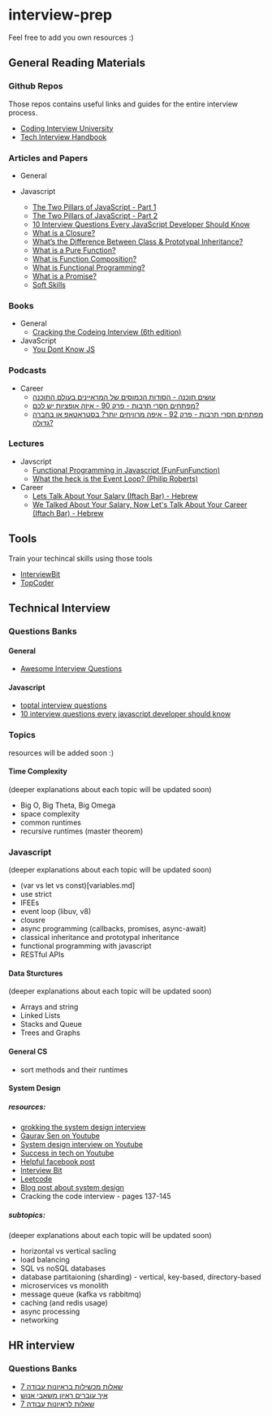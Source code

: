 # interview-prep

Feel free to add you own resources :)

## General Reading Materials

### Github Repos
Those repos contains useful links and guides for the  entire interview process.
* [Coding Interview University](https://github.com/jwasham/coding-interview-university)
* [Tech Interview Handbook](https://github.com/yangshun/tech-interview-handbook)
 
### Articles and Papers

* General

* Javascript
    * [The Two Pillars of JavaScript - Part 1](https://medium.com/javascript-scene/the-two-pillars-of-javascript-ee6f3281e7f3)
    * [The Two Pillars of JavaScript - Part 2](https://medium.com/javascript-scene/the-two-pillars-of-javascript-pt-2-functional-programming-a63aa53a41a4)
    * [10 Interview Questions
    Every JavaScript Developer Should Know](https://medium.com/javascript-scene/10-interview-questions-every-javascript-developer-should-know-6fa6bdf5ad95)
    * [What is a Closure?](https://medium.com/javascript-scene/master-the-javascript-interview-what-is-a-closure-b2f0d2152b36)
    * [What’s the Difference Between Class & Prototypal Inheritance?](https://medium.com/javascript-scene/master-the-javascript-interview-what-s-the-difference-between-class-prototypal-inheritance-e4cd0a7562e9)
    * [What is a Pure Function?](https://medium.com/javascript-scene/master-the-javascript-interview-what-is-a-pure-function-d1c076bec976)
    * [What is Function Composition?](https://medium.com/javascript-scene/master-the-javascript-interview-what-is-function-composition-20dfb109a1a0)
    * [What is Functional Programming?](https://medium.com/javascript-scene/master-the-javascript-interview-what-is-functional-programming-7f218c68b3a0)
    * [What is a Promise?](https://medium.com/javascript-scene/master-the-javascript-interview-what-is-a-promise-27fc71e77261)
    * [Soft Skills](https://medium.com/javascript-scene/master-the-javascript-interview-soft-skills-a8a5fb02c466)


### Books

* General
    * [Cracking the Codeing Interview (6th edition)](https://bit.ly/2WkyaTw)
* JavaScript
    * [You Dont Know JS](https://github.com/getify/You-Dont-Know-JS)

### Podcasts
* Career
    * [עושים תוכנה - הסודות הכמוסים של המראיינים בעולם התוכנה](https://www.ranlevi.com/2019/08/06/osim_software_react_technical_interviews/)
    * [מפתחים חסרי תרבות - פרק 90 - איזה אופציות יש לכם?](http://notarbut.co/ep90-options/)
    * [מפתחים חסרי תרבות - פרק 92 - איפה מרוויחים יותר? בסטראטאפ או בחברה גדולה?](http://notarbut.co/ep92-money2/)

### Lectures
* Javscript
    * [Functional Programming in Javascript (FunFunFunction)](https://www.youtube.com/watch?v=BMUiFMZr7vk&list=PL0zVEGEvSaeEd9hlmCXrk5yUyqUag-n84)
    * [What the heck is the Event Loop? (Philip  Roberts)](https://www.youtube.com/watch?v=8aGhZQkoFbQ&t) 
* Career
    * [Lets Talk About Your Salary (Iftach Bar) - Hebrew ](https://youtu.be/pzq37L4UBUU)
    * [We Talked About Your Salary, Now Let's Talk About Your Career (Iftach Bar) - Hebrew ](https://youtu.be/TspN1NLcabM)

## Tools
Train your techincal skills using those tools
* [InterviewBit](https://www.interviewbit.com/courses/programming/)
* [TopCoder](https://www.topcoder.com/community/competitive-programming/tutorials/)

## Technical Interview

### Questions Banks
#### General
* [Awesome Interview Questions](https://github.com/MaximAbramchuck/awesome-interview-questions)

#### Javascript
* [toptal interview questions](https://www.toptal.com/javascript/interview-questions)
* [10 interview questions every javascript developer should know](https://medium.com/javascript-scene/10-interview-questions-every-javascript-developer-should-know-6fa6bdf5ad95)


### Topics
resources will be added soon :)

#### Time Complexity
(deeper explanations about each topic will be updated soon)
* Big O, Big Theta, Big Omega
* space complexity
* common runtimes
* recursive runtimes (master theorem)

### Javascript
(deeper explanations about each topic will be updated soon)
* (var vs let vs const)[variables.md]
* use strict
* IFEEs
* event loop (libuv, v8)
* clousre
* async programming (callbacks, promises, async-await)
* classical inheritance and prototypal inheritance
* functional programming with javascript
* RESTful APIs

#### Data Sturctures
(deeper explanations about each topic will be updated soon)
* Arrays and string
* Linked Lists
* Stacks and Queue
* Trees and Graphs

#### General CS
* sort methods and their runtimes

#### System Design
##### resources:
* [grokking the system design interview](https://www.educative.io/courses/grokking-the-system-design-interview/m2ygV4E81AR)
* [Gaurav Sen on Youtube](https://www.youtube.com/channel/UCRPMAqdtSgd0Ipeef7iFsKw)
* [System design interview on Youtube](https://www.youtube.com/channel/UC9vLsnF6QPYuH51njmIooCQ?fbclid=IwAR3qP2ZxL-WQCMQBMQkOaQTWUMLSL7pEPmpu3TTWTVp3wPM_iFOrUoRfKWk&app=desktop)
* [Success in tech on Youtube](https://www.youtube.com/playlist?list=PLA8lYuzFlBqAy6dkZHj5VxUAaqr4vwrka)
* [Helpful facebook post](https://www.facebook.com/groups/hitechproblems/permalink/1018215478580841/)
* [Interview Bit](https://www.interviewbit.com/courses/system-design/?fbclid=IwAR3b1sKvSIdkKiKx2T6U6j2X1LMretipVIyb9jsI0lMl_EWN20dawzaKgBA)
* [Leetcode](https://leetcode.com/discuss/interview-question/system-design?currentPage=1&fbclid=IwAR1xNF_-e5R3V0-VFsyvjC5PVJrS1JtYogaf8kXuoM06uc9JgU1ohQLK2-E&orderBy=hot&query=)
* [Blog post about system design](https://orrsella.com/2016/05/28/preparing-for-a-system-architecture-interview/?fbclid=IwAR2ujOLNCLkbsu21L5KFV3y4nL-iFDSwMiJB-cgCqXSJ8NlhJC4l08EVGcA)
* Cracking the code interview - pages 137-145
##### subtopics:
(deeper explanations about each topic will be updated soon)
* horizontal vs vertical sacling
* load balancing
* SQL vs noSQL databases
* database partitaioning (sharding) - vertical, key-based,  directory-based 
* microservices vs monolith
* message queue (kafka vs rabbitmq)
* caching (and redis usage)
* async processing
* networking

## HR interview
### Questions Banks
* [7 שאלות מכשילות בראיונות עבודה](https://bit.ly/35LmdcE)
* [איך עוברים ראיון משאבי אנוש](https://www.dialog.co.il/new-world/work-search/blogs/hr-interview-part-1/)
* [7 שאלות לראיונות עבודה](https://bit.ly/2YR9TGb)
